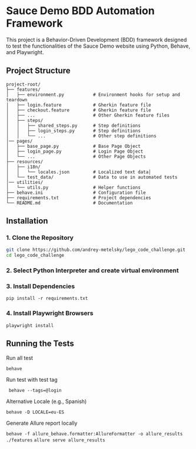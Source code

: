 # Sauce Demo BDD Automation Framework

This project is a Behavior-Driven Development (BDD) framework designed to test the functionalities of the Sauce Demo website using Python, Behave, and Playwright.

## Project Structure
```
project-root/
├── features/
│   ├── environment.py           # Environment hooks for setup and teardown
│   ├── login.feature            # Gherkin feature file
│   ├── checkout.feature         # Gherkin feature file
│   ├── ...                      # Other Gherkin feature files
│   ├── steps/
│   │   ├── shared_steps.py      # Step definitions
│   │   ├── login_steps.py       # Step definitions
│   │   └── ...                  # Other step definitions
│── pages/
│   ├── base_page.py             # Base Page Object
│   ├── login_page.py            # Login Page Object
│   └── ...                      # Other Page Objects
├── resources/
│   ├── i18n/                       
│   │   └── locales.json         # Localized text data│
│   └── test_data/               # Data to use in automated tests
│── utilities/  
│   └── utils.py                 # Helper functions
├── behave.ini                   # Configuration file
├── requirements.txt             # Project dependencies
└── README.md                    # Documentation
```


## Installation

### 1. Clone the Repository
```bash
git clone https://github.com/andrey-metelsky/lego_code_challenge.git
cd lego_code_challenge
```
### 2. Select Python Interpreter and create virtual environment
  
### 3. Install Dependencies

```pip install -r requirements.txt```

### 4. Install Playwright Browsers

```playwright install```

## Running the Tests

Run all test

```behave```

Run test with test tag

``` behave --tags=@login```

Alternative Locale (e.g., Spanish)

```behave -D LOCALE=eu-ES```

Generate Allure report locally

```behave -f allure_behave.formatter:AllureFormatter -o allure_results ./features```
```allure serve allure_results```






